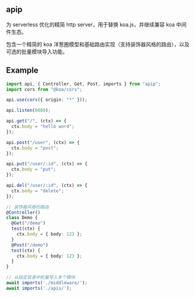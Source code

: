 ## apip

为 serverless 优化的精简 http server，用于替换 koa.js，并继续兼容 koa 中间件生态。

包含一个精简的 koa 洋葱圈模型和基础路由实现（支持装饰器风格的路由），以及可选的批量模块导入功能。

## Example

```ts
import api, { Controller, Get, Post, imports } from "apip";
import cors from "@koa/cors";

api.use(cors({ origin: "*" }));

api.listen(8080);

api.get("/", (ctx) => {
  ctx.body = "hello word";
});

api.post("/user", (ctx) => {
  ctx.body = "post";
});

api.put("/user/:id", (ctx) => {
  ctx.body = "put";
});

api.del("/user/:id", (ctx) => {
  ctx.body = "delete";
});

// 装饰器风格的路由
@Controller()
class Demo {
  @Get("/demo")
  test(ctx) {
    ctx.body = { body: 123 };
  }
  @Post("/demo")
  test(ctx) {
    ctx.body = { body: 123 };
  }
}

// 从指定目录中批量导入多个模块
await imports('./middleware/');
await imports('./apis/');
```

